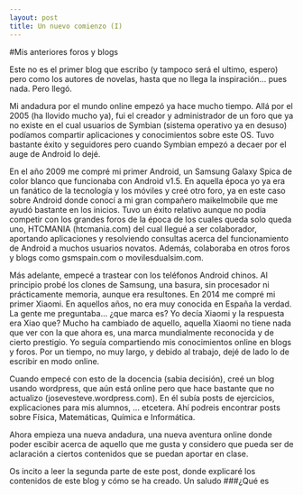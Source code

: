 ```yaml
---
layout: post
title: Un nuevo comienzo (I)
---
```


#Mis anteriores foros y blogs

Este no es el primer blog que escribo (y tampoco será el ultimo, espero) pero como los autores de novelas, hasta que no llega la inspiración... pues nada. Pero llegó. 

Mi andadura por el mundo online empezó ya hace mucho tiempo. Allá por el 2005 (ha llovido mucho ya), fui el creador y administrador de un foro que ya no existe en el cual usuarios de Symbian (sistema operativo ya en desuso) podíamos compartir aplicaciones y conocimientos sobre este OS. Tuvo bastante éxito y seguidores pero cuando Symbian empezó a decaer por el auge de Android lo dejé.

En el año 2009 me compré mi primer Android, un Samsung Galaxy Spica de color blanco que funcionaba con Android v1.5. En aquella época yo ya era un fanático de la tecnología y los móviles y creé otro foro, ya en este caso sobre Android donde conocí a mi gran compañero maikelmobile que me ayudó bastante en los inicios. Tuvo un éxito relativo aunque no podía competir con los grandes foros de la época de los cuales queda solo queda uno, HTCMANIA (htcmania.com) del cual llegué a ser colaborador, aportando aplicaciones y resolviendo consultas acerca del funcionamiento de Android a muchos usuarios novatos. Además, colaboraba en otros foros y blogs como gsmspain.com o movilesdualsim.com.

Más adelante, empecé a trastear con los teléfonos Android chinos. Al principio probé los clones de Samsung, una basura, sin procesador ni prácticamente memoria, aunque era resultones. En 2014 me compré mi primer Xiaomi. En aquellos años, no era muy conocida en España la verdad. La gente me preguntaba... ¿que marca es? Yo decía Xiaomi y la respuesta era Xiao que? Mucho ha cambiado de aquello, aquella Xiaomi no tiene nada que ver con la que ahora es, una marca mundialmente reconocida y de cierto prestigio. Yo seguía compartiendo mis conocimientos online en blogs y foros. Por un tiempo, no muy largo, y debido al trabajo, dejé de lado lo de escribir en modo online. 

Cuando empecé con esto de la docencia (sabia decisión), creé un blog usando wordpress, que aún está online pero que hace bastante que no actualizo (josevesteve.wordpress.com). En él subía posts de ejercicios, explicaciones para mis alumnos, ... etcetera. Ahí podreis encontrar posts sobre Física, Matemáticas, Química e Informática. 

Ahora empieza una nueva andadura, una nueva aventura online donde poder escibir acerca de aquello que me gusta y considero que pueda ser de aclaración a ciertos contenidos que se puedan aportar en clase. 

Os incito a leer la segunda parte de este post, donde explicaré los contenidos de este blog y cómo se ha creado. 
Un saludo
###¿Qué es 
